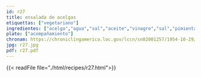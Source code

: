 ```yaml
---
id: r27
title: ensalada de acelgas
etiquettas: ["vegetariano"]
ingredientes: ["acelga","agua","sal","aceite","vinagre","sal","pimienta"]
plato: ["acompañamiento"]
chronam: https://chroniclingamerica.loc.gov/lccn/sn82001257/1954-10-29/ed-1/seq-5/
jpg: r27.jpg
pdf: r27.pdf
---
```


{{< readFile file="./html/recipes/r27.html">}}